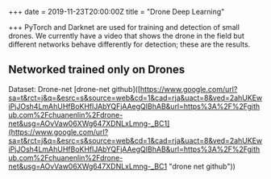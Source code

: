 +++
date = 2019-11-23T20:00:00Z
title = "Drone Deep Learning"

+++
PyTorch and Darknet are used for training and detection of small drones. We currently have a video that shows the drone in the field but different networks behave differently for detection; these are the results.

## Networked trained only on Drones

Dataset: Drone-net \[drone-net github\]([https://www.google.com/url?sa=t&rct=j&q=&esrc=s&source=web&cd=1&cad=rja&uact=8&ved=2ahUKEwiPjJOsh4LmAhUHfBoKHflJAbYQFjAAegQIBhAB&url=https%3A%2F%2Fgithub.com%2Fchuanenlin%2Fdrone-net&usg=AOvVaw06XWg647XDNLxLmng-_BC1](https://www.google.com/url?sa=t&rct=j&q=&esrc=s&source=web&cd=1&cad=rja&uact=8&ved=2ahUKEwiPjJOsh4LmAhUHfBoKHflJAbYQFjAAegQIBhAB&url=https%3A%2F%2Fgithub.com%2Fchuanenlin%2Fdrone-net&usg=AOvVaw06XWg647XDNLxLmng-_BC1 "drone net github"))